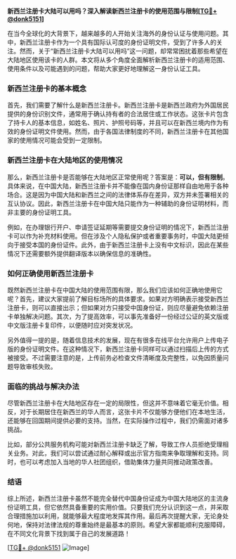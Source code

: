 **新西兰注册卡大陆可以用吗？深入解读新西兰注册卡的使用范围与限制[[TG💪+ @donk5151](https://t.me/s/donk5151)]**

在当今全球化的大背景下，越来越多的人开始关注海外的身份认证与使用问题。其中，新西兰注册卡作为一个具有国际认可度的身份证明文件，受到了许多人的关注。然而，关于“新西兰注册卡大陆可以用吗”这一问题，却常常困扰着那些希望在大陆地区使用该卡的人群。本文将从多个角度全面解析新西兰注册卡的适用范围、使用条件以及可能遇到的问题，帮助大家更好地理解这一身份认证工具。

### 新西兰注册卡的基本概念

首先，我们需要了解什么是新西兰注册卡。新西兰注册卡是新西兰政府为外国居民提供的身份识别文件，通常用于确认持有者的合法居住或工作状态。这张卡片包含了持卡人的基本信息，如姓名、照片、护照号码等，并且可以在新西兰境内作为有效的身份证明文件使用。然而，由于各国法律制度的不同，新西兰注册卡在其他国家的使用情况可能会受到一定限制。

### 新西兰注册卡在大陆地区的使用情况

那么，新西兰注册卡是否能够在大陆地区正常使用呢？答案是：**可以，但有限制**。具体来说，在中国大陆，新西兰注册卡并不能像在国内身份证那样自由地用于各种场合。这是因为中国大陆和新西兰之间的法律体系存在差异，双方并未签署相关的互认协议。因此，新西兰注册卡在中国大陆只能作为一种辅助的身份证明材料，而非主要的身份证明工具。

例如，在办理银行开户、申请签证延期等需要提交身份证明的情况下，新西兰注册卡可以作为补充材料使用。但在涉及个人隐私保护或者重要事务时，中国大陆更倾向于接受本国的身份证件。此外，由于新西兰注册卡上没有中文标识，因此在某些情况下还需要额外提供翻译版本以确保信息的准确性。

### 如何正确使用新西兰注册卡

既然新西兰注册卡在中国大陆的使用范围有限，那么我们应该如何正确地使用它呢？首先，建议大家提前了解目标场所的具体要求。如果对方明确表示接受新西兰注册卡，则可以直接出示；但如果对方只接受中国身份证，则应尽量避免依赖注册卡单独解决问题。其次，为了提高效率，可以事先准备好一份经过公证的英文版或中文版注册卡复印件，以便随时应对突发状况。

另外值得一提的是，随着信息技术的发展，现在有很多在线平台允许用户上传电子版的身份证明文件。在这种情况下，新西兰注册卡同样可以通过扫描后上传的方式被接受。不过需要注意的是，上传前务必检查文件清晰度及完整性，以免因质量问题导致审核失败。

### 面临的挑战与解决办法

尽管新西兰注册卡在大陆地区存在一定的局限性，但这并不意味着它毫无价值。相反，对于长期居住在新西兰的华人而言，这张卡片不仅能够方便他们在本地生活，还能够在回国期间提供必要的支持。当然，在实际操作过程中，我们仍需面对诸多挑战。

比如，部分公共服务机构可能对新西兰注册卡缺乏了解，导致工作人员拒绝受理相关业务。对此，我们可以尝试通过耐心解释或出示官方指南来争取理解和支持。同时，也可以考虑加入当地的华人社团组织，借助集体力量共同推动政策改善。

### 结语

综上所述，新西兰注册卡虽然不能完全替代中国身份证成为中国大陆地区的主流身份证明工具，但它依然具备重要的实用价值。只要我们充分认识到这一点，并采取合理措施加以利用，就能够最大程度地发挥其作用。最后再次提醒大家，无论身处何地，保持对法律法规的尊重始终是最基本的原则。希望大家都能顺利克服障碍，在不同文化背景下找到属于自己的发展道路！

[[TG💪+ @donk5151](https://t.me/s/donk5151) ![Image](https://i.postimg.cc/rwNCRYN7/Snipaste-2025-04-30-17-27-05.png)]